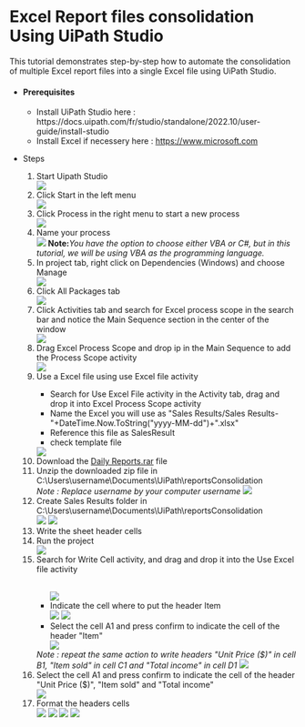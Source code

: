 # Excel Report files consolidation Using UiPath Studio
This tutorial demonstrates step-by-step how to automate the consolidation of multiple Excel report files into a single Excel file using UiPath Studio.
<ul>
  <li><h4>Prerequisites</h4></li>
  <ul>
    <li>Install UiPath Studio here : https://docs.uipath.com/fr/studio/standalone/2022.10/user-guide/install-studio</li>
    <li>Install Excel if necessery here : <a href="https://www.microsoft.com/fr-fr/microsoft-365/buy/compare-all-microsoft-365-products?ranMID=46134&ranEAID=OBF6DmS860E&ranSiteID=OBF6DmS860E-iaTehZP_JnrvLZPLvsUItw&epi=OBF6DmS860E-iaTehZP_JnrvLZPLvsUItw&irgwc=1&OCID=AIDcmm549zy227_aff_7809_1243925&tduid=%28ir__cpynrpcyi0kfdjmgotgl6plsc22xdshzavo6atws00%29%287809%29%281243925%29%28OBF6DmS860E-iaTehZP_JnrvLZPLvsUItw%29%28%29&irclickid=_cpynrpcyi0kfdjmgotgl6plsc22xdshzavo6atws00">https://www.microsoft.com</a></li>
  </ul>
 

</ul>
 <ul>
    <li>Steps</li>
   <ol type="1">
     <li>Start Uipath Studio</li>
     <img src="desktop.png">
     <li>Click Start in the left menu</li>
     <img src="start.png">
      <li>Click Process in the right menu to start a new process</li>
     <img src="start process.png">
     <li>Name your process</li>
     <img src="name.png">
     <b>Note:</b><i>You have the option to choose either VBA or C#, but in this tutorial, we will be using VBA as the programming language.</i>
      <li>In project tab, right click on Dependencies (Windows) and choose Manage</li>
     <img src="dependencies.png">
     <li>Click All Packages tab</li>
     <img src="allpackage.png">
     <li>Click Activities tab and search for Excel process scope in the search bar and notice the Main Sequence section in the center of the window</li>
     <img src="add process scope.png">
     <li>Drag Excel Process Scope and drop ip in the Main Sequence to add the Process Scope activity</li>
     <img src="drop activity.png">
     <li>Use a Excel file using use Excel file activity</li>
      <ul>
        <li>Search for Use Excel File activity in the Activity tab, drag and drop it into Excel Process Scope activity</li>
        <li>Name the Excel you will use as "Sales Results/Sales Results-"+DateTime.Now.ToString("yyyy-MM-dd")+".xlsx"</li>
        <li>Reference this file as SalesResult</li>
        <li>check template file</li>
      </ul>
     <img src="useFile1.png">
     <li>Download the <a href="https://github.com/jrmkams/UiPathAutomation_1/blob/main/Daily%20Reports.rar">Daily Reports.rar</a></a> file</li></li>
     <li>Unzip the downloaded zip file in C:\Users\username\Documents\UiPath\reportsConsolidation  </li>
     <i>Note : Replace username by your computer username</i>
     <img src="unzippe.png">
     <li>Create Sales Results folder  in C:\Users\username\Documents\UiPath\reportsConsolidation </li>
     <img src="create folder.png">
     <img src="folder name.png">
     <li>Write the sheet header cells</li>
     <li>Run the project</li>
     <img src="run.png">
     <li>Search for Write Cell activity, and drag and drop it into the Use Excel file activity</li>
     <ul>
       <br>
       <img src="write ceil_1.png">
       <li>Indicate the cell where to put the header Item</li>
       <img src="write ceil_1.png">
       <img src="write ceil.png">
       <li>Select the cell A1 and press confirm to indicate the cell of the header "Item"</li>
       <img src="choose item.png"> 
     </ul>
     <i>Note : repeat the same action to write headers "Unit Price ($)" in cell B1, "Item sold" in cell C1 and "Total income" in cell D1</i>
        <img src="write ceil.png">
       <li>Select the cell A1 and press confirm to indicate the cell of the header "Unit Price ($)", "Item sold" and "Total income" </li>
       <img src="choose item b.png">
     <li>Format the headers cells</li>
     <img src="format cell.png">
     <img src="indicate format.png">
     <img src="confirm format.png">
     <img src="choose font.png">
   </ol>
</ul>
